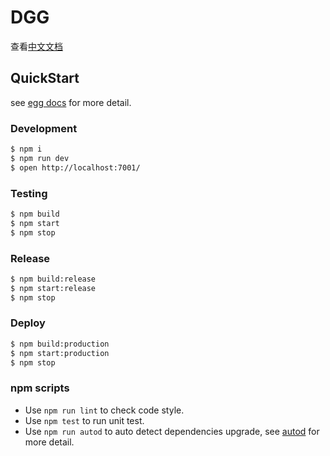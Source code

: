 # DGG

查看[中文文档][cn]

## QuickStart

<!-- add docs here for user -->

see [egg docs][egg] for more detail.

### Development

```bash
$ npm i
$ npm run dev
$ open http://localhost:7001/
```

### Testing

```bash
$ npm build
$ npm start
$ npm stop
```

### Release

```bash
$ npm build:release
$ npm start:release
$ npm stop
```

### Deploy

```bash
$ npm build:production
$ npm start:production
$ npm stop
```

### npm scripts

- Use `npm run lint` to check code style.
- Use `npm test` to run unit test.
- Use `npm run autod` to auto detect dependencies upgrade, see [autod](https://www.npmjs.com/package/autod) for more detail.


[egg]: https://eggjs.org
[cn]: http://172.16.0.25/dgg-platform/egg-nuxt/blob/master/README.zh-CN.md
